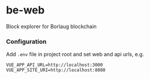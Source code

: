 # be-web

Block explorer for Borlaug blockchain

### Configuration

Add `.env` file in project root and set web and api urls, e.g.

```
VUE_APP_API_URL=http://localhost:3000
VUE_APP_SITE_URI=http://localhost:8080
```